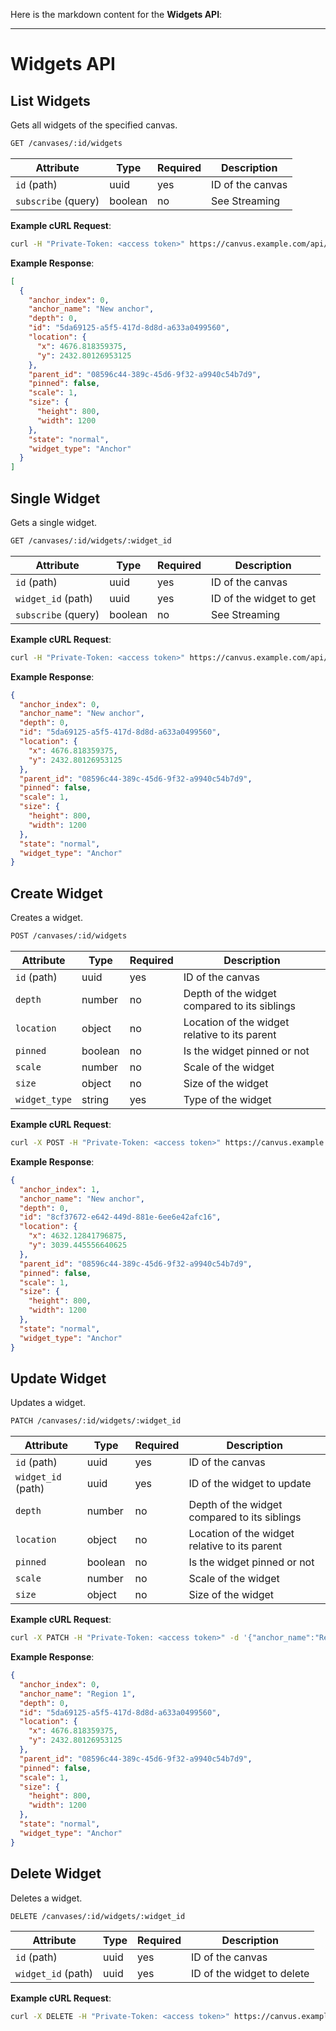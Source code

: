 Here is the markdown content for the **Widgets API**:

---

# Widgets API

## List Widgets

Gets all widgets of the specified canvas.

```bash
GET /canvases/:id/widgets
```

| Attribute          | Type    | Required | Description             |
|--------------------|---------|----------|-------------------------|
| `id` (path)        | uuid    | yes      | ID of the canvas         |
| `subscribe` (query) | boolean | no       | See Streaming            |

**Example cURL Request**:
```bash
curl -H "Private-Token: <access token>" https://canvus.example.com/api/v1/canvases/e5cad8d4-7051-4051-97bc-13e41fd81ca7/widgets
```

**Example Response**:
```json
[
  {
    "anchor_index": 0,
    "anchor_name": "New anchor",
    "depth": 0,
    "id": "5da69125-a5f5-417d-8d8d-a633a0499560",
    "location": {
      "x": 4676.818359375,
      "y": 2432.80126953125
    },
    "parent_id": "08596c44-389c-45d6-9f32-a9940c54b7d9",
    "pinned": false,
    "scale": 1,
    "size": {
      "height": 800,
      "width": 1200
    },
    "state": "normal",
    "widget_type": "Anchor"
  }
]
```

## Single Widget

Gets a single widget.

```bash
GET /canvases/:id/widgets/:widget_id
```

| Attribute           | Type    | Required | Description                  |
|---------------------|---------|----------|------------------------------|
| `id` (path)         | uuid    | yes      | ID of the canvas              |
| `widget_id` (path)  | uuid    | yes      | ID of the widget to get       |
| `subscribe` (query) | boolean | no       | See Streaming                 |

**Example cURL Request**:
```bash
curl -H "Private-Token: <access token>" https://canvus.example.com/api/v1/canvases/e5cad8d4-7051-4051-97bc-13e41fd81ca7/widgets/5da69125-a5f5-417d-8d8d-a633a0499560
```

**Example Response**:
```json
{
  "anchor_index": 0,
  "anchor_name": "New anchor",
  "depth": 0,
  "id": "5da69125-a5f5-417d-8d8d-a633a0499560",
  "location": {
    "x": 4676.818359375,
    "y": 2432.80126953125
  },
  "parent_id": "08596c44-389c-45d6-9f32-a9940c54b7d9",
  "pinned": false,
  "scale": 1,
  "size": {
    "height": 800,
    "width": 1200
  },
  "state": "normal",
  "widget_type": "Anchor"
}
```

## Create Widget

Creates a widget.

```bash
POST /canvases/:id/widgets
```

| Attribute           | Type    | Required | Description                  |
|---------------------|---------|----------|------------------------------|
| `id` (path)         | uuid    | yes      | ID of the canvas              |
| `depth`             | number  | no       | Depth of the widget compared to its siblings |
| `location`          | object  | no       | Location of the widget relative to its parent |
| `pinned`            | boolean | no       | Is the widget pinned or not   |
| `scale`             | number  | no       | Scale of the widget           |
| `size`              | object  | no       | Size of the widget            |
| `widget_type`       | string  | yes      | Type of the widget            |

**Example cURL Request**:
```bash
curl -X POST -H "Private-Token: <access token>" https://canvus.example.com/api/v1/canvases/e5cad8d4-7051-4051-97bc-13e41fd81ca7/widgets
```

**Example Response**:
```json
{
  "anchor_index": 1,
  "anchor_name": "New anchor",
  "depth": 0,
  "id": "8cf37672-e642-449d-881e-6ee6e42afc16",
  "location": {
    "x": 4632.12841796875,
    "y": 3039.445556640625
  },
  "parent_id": "08596c44-389c-45d6-9f32-a9940c54b7d9",
  "pinned": false,
  "scale": 1,
  "size": {
    "height": 800,
    "width": 1200
  },
  "state": "normal",
  "widget_type": "Anchor"
}
```

## Update Widget

Updates a widget.

```bash
PATCH /canvases/:id/widgets/:widget_id
```

| Attribute           | Type    | Required | Description                  |
|---------------------|---------|----------|------------------------------|
| `id` (path)         | uuid    | yes      | ID of the canvas              |
| `widget_id` (path)  | uuid    | yes      | ID of the widget to update    |
| `depth`             | number  | no       | Depth of the widget compared to its siblings |
| `location`          | object  | no       | Location of the widget relative to its parent |
| `pinned`            | boolean | no       | Is the widget pinned or not   |
| `scale`             | number  | no       | Scale of the widget           |
| `size`              | object  | no       | Size of the widget            |

**Example cURL Request**:
```bash
curl -X PATCH -H "Private-Token: <access token>" -d '{"anchor_name":"Region 1"}' https://canvus.example.com/api/v1/canvases/e5cad8d4-7051-4051-97bc-13e41fd81ca7/widgets/5da69125-a5f5-417d-8d8d-a633a0499560
```

**Example Response**:
```json
{
  "anchor_index": 0,
  "anchor_name": "Region 1",
  "depth": 0,
  "id": "5da69125-a5f5-417d-8d8d-a633a0499560",
  "location": {
    "x": 4676.818359375,
    "y": 2432.80126953125
  },
  "parent_id": "08596c44-389c-45d6-9f32-a9940c54b7d9",
  "pinned": false,
  "scale": 1,
  "size": {
    "height": 800,
    "width": 1200
  },
  "state": "normal",
  "widget_type": "Anchor"
}
```

## Delete Widget

Deletes a widget.

```bash
DELETE /canvases/:id/widgets/:widget_id
```

| Attribute           | Type    | Required | Description                  |
|---------------------|---------|----------|------------------------------|
| `id` (path)         | uuid    | yes      | ID of the canvas              |
| `widget_id` (path)  | uuid    | yes      | ID of the widget to delete    |

**Example cURL Request**:
```bash
curl -X DELETE -H "Private-Token: <access token>" https://canvus.example.com/api/v1/canvases/e5cad8d4-7051-4051-97bc-13e41fd81ca7/widgets/5da69125-a5f5-417d-8d8d-a633a0499560
```